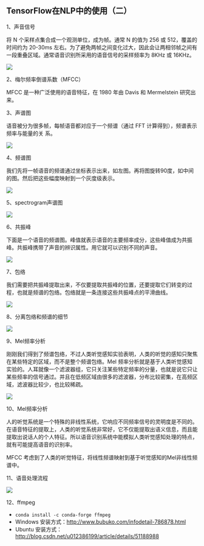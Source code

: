 ## TensorFlow在NLP中的使用（二）

1、声音信号

将 N 个采样点集合成一个观测单位，成为帧。通常 N 的值为 256 或 512，覆盖的时间约为 20-30ms 左右。为了避免两帧之间变化过大，因此会让两相邻帧之间有一段重叠区域。通常语音识别所采用的语音信号的采样频率为 8KHz 或 16KHz。

![](http://p35l3ejfq.bkt.clouddn.com/20181012145910.png)

2、梅尔频率倒谱系数（MFCC）

MFCC 是一种广泛使用的语音特征，在 1980 年由 Davis 和 Mermelstein 研究出来。

3、声谱图

语音被分为很多帧，每帧语音都对应于一个频谱（通过 FFT 计算得到），频谱表示频率与能量的关
系。

![](http://p35l3ejfq.bkt.clouddn.com/20181012150052.png)

4、频谱图

我们先将一帧语音的频谱通过坐标表示出来，如左图。再将图旋转90度，如中间的图。然后把这些幅度映射到一个灰度级表示。

![](http://p35l3ejfq.bkt.clouddn.com/20181012150136.png)

5、spectrogram声谱图

![](http://p35l3ejfq.bkt.clouddn.com/20181012150208.png)

6、共振峰

下面是一个语音的频谱图。峰值就表示语音的主要频率成分，这些峰值成为共振峰。共振峰携带了声音的辨识属性。用它就可以识别不同的声音。

![](http://p35l3ejfq.bkt.clouddn.com/20181012150244.png)

7、包络

我们需要把共振峰提取出来，不仅要提取共振峰的位置，还要提取它们转变的过程，也就是频谱的包络。包络就是一条连接这些共振峰点的平滑曲线。

![](http://p35l3ejfq.bkt.clouddn.com/20181012150331.png)

8、分离包络和频谱的细节

![](http://p35l3ejfq.bkt.clouddn.com/20181012150401.png)

9、Mel频率分析

刚刚我们得到了频谱包络，不过人类听觉感知实验表明，人类的听觉的感知只聚焦在某些特定的区域，而不是整个频谱包络。Mel 频率分析就是基于人类听觉感知实验的。人耳就像一个滤波器组，它只关注某些特定频率的分量，也就是说它只让某些频率的信号通过。并且在低频区域由很多的滤波器，分布比较密集，在高频区域，滤波器比较少，也比较稀疏。

![](http://p35l3ejfq.bkt.clouddn.com/20181012150452.png)

10、Mel频率分析

人的听觉系统是一个特殊的非线性系统，它响应不同频率信号的灵明度是不同的。在语音特征的提取上，人类的听觉系统非常好，它不仅能提取出语义信息，而且能提取出说话人的个人特征。所以语音识别系统中能模拟人类听觉感知处理的特点，就有可能提高语音的识别率。

MFCC 考虑到了人类的听觉特征，将线性频谱映射到基于听觉感知的Mel非线性频谱中。

11、语音处理流程

![](http://p35l3ejfq.bkt.clouddn.com/20181012150554.png)

12、ffmpeg

- `conda install -c conda-forge ffmpeg`
- Windows 安装方式：http://www.bubuko.com/infodetail-786878.html
- Ubuntu 安装方式：http://blog.csdn.net/u012386199/article/details/51188988